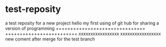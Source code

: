 
# test-reposity
a test reposity for a new project 
hello
my first using of git hub for sharing a version of programming
+++++++++++++++++++++++++++++++
+++++++++++++++++++++++++
xxxxxxxxxxxxxxxxx
xxxxxxxxxxxxxxxxx new coment after merge for the test branch
